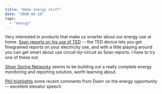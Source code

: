 ```yaml
---
title: "Home energy stuff"
date: "2008-04-18"
tags: 
  - "energy"
---
```


Very interested in products that make us smarter about our energy use at home. [Sean reports on his use of TED](http://wartigger.spaces.live.com/Blog/cns!7BC1A1AC02CC64D2!159.entry) -- the TED device lets you get finegrained reports on your electricity use, and with a little playing around you can get smart about use circuit-by-circuit as Sean reports. I have to try one of these out.

[Silver Spring Networks](http://www.greentechmedia.com/articles/10--silver-spring-networks--806.html) seems to be building out a really complete energy monitoring and reporting solution, worth learning about.

[Phil highlights](http://thebogles.com/blog/2008/04/john-doerr-on-green-tech/) some recent comments from Doerr on the energy opportunity -- excellent elevator speech
